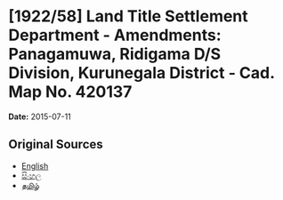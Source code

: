# [1922/58] Land Title Settlement Department - Amendments: Panagamuwa, Ridigama D/S Division, Kurunegala District - Cad. Map No. 420137

**Date:** 2015-07-11

## Original Sources

- [English](https://documents.gov.lk/view/extra-gazettes/2015/7/1922-58_E.pdf)
- [සිංහල](https://documents.gov.lk/view/extra-gazettes/2015/7/1922-58_S.pdf)
- [தமிழ்](https://documents.gov.lk/view/extra-gazettes/2015/7/1922-58_T.pdf)
